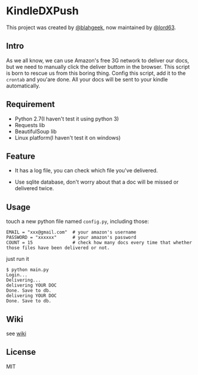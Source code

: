 # KindleDXPush

This project was created by [@blahgeek][1], now maintained by [@lord63][2].

## Intro

As we all know, we can use Amazon's free 3G network to deliver our docs, but we need
to manually click the deliver buttom in the browser. This script is born to rescue
us from this boring thing. Config this script, add it to the `crontab` and you'are done.
All your docs will be sent to your kindle automatically.


## Requirement

* Python 2.7(I haven't test it using python 3)
* Requests lib
* BeautifulSoup lib
* Linux platform(I haven't test it on windows)

## Feature

* It has a log file, you can check which file you've delivered.

* Use sqlite database, don't worry about that a doc will be missed or delivered twice.

## Usage

touch a new python file named `config.py`, including those:

    EMAIL = "xxx@gmail.com"  # your amazon's username
    PASSWORD = "xxxxxx"      # your amazon's password
    COUNT = 15               # check how many docs every time that whether those files have been delivered or not. 

just run it

    $ python main.py
    Login...
    Delivering...
    delivering YOUR DOC
    Done. Save to db.
    delivering YOUR DOC
    Done. Save to db.

## Wiki

see [wiki](https://github.com/lord63/kindledxpush/wiki)

## License

MIT


[1]: https://github.com/blahgeek
[2]: https://github.com/lord63
